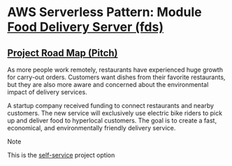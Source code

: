 # AWS Serverless Pattern: Module [Food Delivery Server (fds)](https://catalog.workshops.aws/serverless-patterns/en-US)

## [Project Road Map (Pitch)](https://catalog.workshops.aws/serverless-patterns/en-US/business-scenario)
As more people work remotely, restaurants have experienced huge growth for carry-out orders. Customers want dishes from their favorite restaurants, but they are also more aware and concerned about the environmental impact of delivery services.

A startup company received funding to connect restaurants and nearby customers. The new service will exclusively use electric bike riders to pick up and deliver food to hyperlocal customers. The goal is to create a fast, economical, and environmentally friendly delivery service.

> [!NOTE]
> This is the [self-service](https://catalog.workshops.aws/serverless-patterns/en-US/logistics-self-service) project option